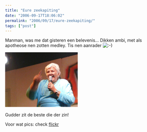 ```yaml
---
title: "Eure zeekapiting"
date: "2006-09-17T18:06:02"
permalink: "2006/09/17/eure-zeekapiting/"
tags: ["post"]
---
```

Manman, was me dat gisteren een belevenis… Dikken ambi, met als apotheose nen zotten medley. Tis nen aanrader ![:-)](http://www.donebysimon.be/blog/wp-includes/images/smilies/icon_smile.gif)

![lucy loes](/images/blog/2006/09/lucy.gif)

Gudder zit de beste die der zin!

Voor wat pics: check [flickr](http://www.flickr.com/photos/simonvanherweghe/sets/72157594279505835/ "http://www.flickr.com/photos/simonvanherweghe/sets/72157594279505835/")
